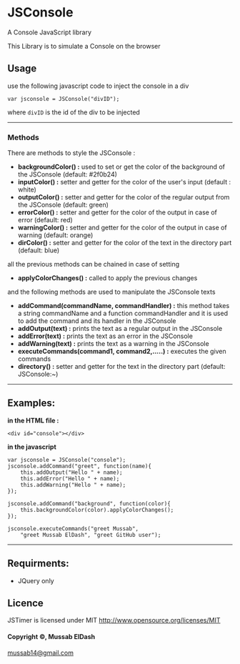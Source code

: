# JSConsole

A Console JavaScript library

This Library is to simulate a Console on the browser

## Usage
use the following javascript code to inject the console in a div

```var jsconsole = JSConsole("divID");```

where ```divID``` is the id of the div to be injected

---

### Methods
There are methods to style the JSConsole :
* **backgroundColor() :** used to set or get the color of the background of the JSConsole (default: #2f0b24)
* **inputColor() :** setter and getter for the color of the user's input (default : white)
* **outputColor() :** setter and getter for the color of the regular output from the JSConsole (default: green)
* **errorColor() :** setter and getter for the color of the output in case of error (default: red)
* **warningColor() :** setter and getter for the color of the output in case of warning (default: orange)
* **dirColor() :** setter and getter for the color of the text in the directory part (default: blue)

all the previous methods can be chained in case of setting

* **applyColorChanges() :** called to apply the previous changes

and the following methods are used to manipulate the JSConsole texts

* **addCommand(commandName, commandHandler) :** this method takes a string commandName and a function commandHandler and it is used to add the command and its handler in the JSConsole
* **addOutput(text) :** prints the text as a regular output in the JSConsole
* **addError(text) :** prints the text as an error in the JSConsole
* **addWarning(text) :** prints the text as a warning in the JSConsole
* **executeCommands(command1, command2,.....) :** executes the given commands
* **directory() :** setter and getter for the text in the directory part (default: JSConsole:~)

---

## Examples:
**in the HTML file :**

```<div id="console"></div>```

**in the javascript**

```
var jsconsole = JSConsole("console");
jsconsole.addCommand("greet", function(name){
	this.addOutput("Hello " + name);
	this.addError("Hello " + name);
	this.addWarning("Hello " + name);
});

jsconsole.addCommand("background", function(color){
	this.backgroundColor(color).applyColorChanges();
});

jsconsole.executeCommands("greet Mussab",
	"greet Mussab ElDash", "greet GitHub user");
```

---

## Requirments:
* JQuery only

## Licence

JSTimer is licensed under MIT http://www.opensource.org/licenses/MIT

#### Copyright &copy;, Mussab ElDash
<mussab14@gmail.com>
